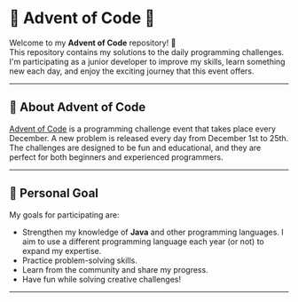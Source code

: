 # 🎄 Advent of Code 🎄

Welcome to my **Advent of Code** repository! 🚀  
This repository contains my solutions to the daily programming challenges. I'm participating as a junior developer to improve my skills, learn something new each day, and enjoy the exciting journey that this event offers.

---

## 📖 About Advent of Code
[Advent of Code](https://adventofcode.com/) is a programming challenge event that takes place every December. A new problem is released every day from December 1st to 25th. The challenges are designed to be fun and educational, and they are perfect for both beginners and experienced programmers.

---

## 🧩 Personal Goal
My goals for participating are:  
- Strengthen my knowledge of **Java** and other programming languages. I aim to use a different programming language each year (or not) to expand my expertise.
- Practice problem-solving skills.  
- Learn from the community and share my progress.  
- Have fun while solving creative challenges!

--- 

